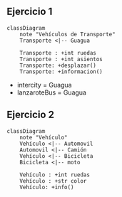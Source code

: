 ## Ejercicio 1
```mermaid
classDiagram
    note "Vehículos de Transporte"
    Transporte <|-- Guagua
    
    Transporte : +int ruedas
    Transporte : +int asientos
    Transporte: +desplazar()
    Transporte: +informacion()
```

- intercity = Guagua
- lanzaroteBus = Guagua

## Ejercicio 2
```mermaid
classDiagram
    note "Vehículo"
    Vehículo <|-- Automovil
    Automovil <|-- Camión
    Vehículo <|-- Bicicleta
    Bicicleta <|-- moto
    
    Vehículo : +int ruedas
    Vehículo : +str color
    Vehículo: +info()
```